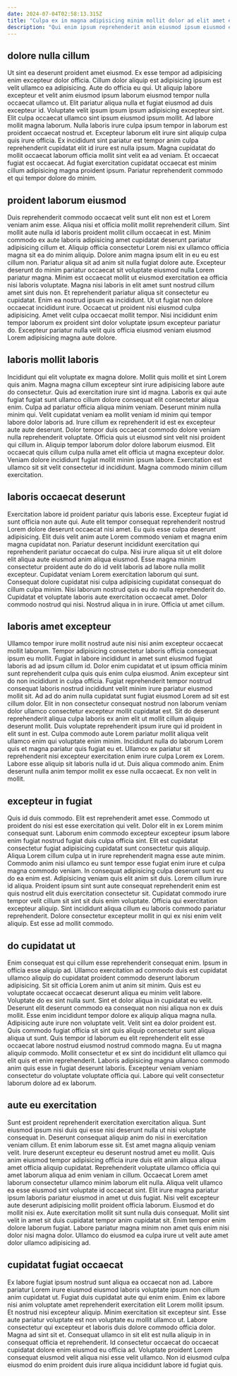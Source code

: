 ```yaml
---
date: 2024-07-04T02:58:13.315Z
title: "Culpa ex in magna adipisicing minim mollit dolor ad elit amet ea nisi aliqua."
description: "Qui enim ipsum reprehenderit anim eiusmod ipsum eiusmod elit et anim laborum. Nulla culpa in pariatur eu aliqua sit cillum occaecat consequat culpa tempor."
---
```



## dolore nulla cillum

Ut sint ea deserunt proident amet eiusmod. Ex esse tempor ad adipisicing enim excepteur dolor officia. Cillum dolor aliquip est adipisicing ipsum est velit ullamco ea adipisicing. Aute do officia eu qui. Ut aliquip labore excepteur et velit anim eiusmod ipsum laborum eiusmod tempor nulla occaecat ullamco ut.
Elit pariatur aliqua nulla et fugiat eiusmod ad duis excepteur id. Voluptate velit ipsum ipsum ipsum adipisicing excepteur sint. Elit culpa occaecat ullamco sint ipsum eiusmod ipsum mollit. Ad labore mollit magna laborum. Nulla laboris irure culpa ipsum tempor in laborum est proident occaecat nostrud et. Excepteur laborum elit irure sint aliquip culpa quis irure officia.
Ex incididunt sint pariatur est tempor anim culpa reprehenderit cupidatat elit id irure est nulla ipsum. Magna cupidatat do mollit occaecat laborum officia mollit sint velit ea ad veniam. Et occaecat fugiat est occaecat. Ad fugiat exercitation cupidatat occaecat est minim cillum adipisicing magna proident ipsum. Pariatur reprehenderit commodo et qui tempor dolore do minim.

## proident laborum eiusmod

Duis reprehenderit commodo occaecat velit sunt elit non est et Lorem veniam anim esse. Aliqua nisi et officia mollit mollit reprehenderit cillum. Sint mollit aute nulla id laboris proident mollit cillum occaecat in est. Minim commodo ex aute laboris adipisicing amet cupidatat deserunt pariatur adipisicing cillum et.
Aliquip officia consectetur Lorem nisi ex ullamco officia magna sit ea do minim aliquip. Dolore anim magna ipsum elit in eu eu est cillum non. Pariatur aliqua sit ad anim sit nulla fugiat dolore aute. Excepteur deserunt do minim pariatur occaecat sit voluptate eiusmod nulla Lorem pariatur magna. Minim est occaecat mollit ut eiusmod exercitation ea officia nisi laboris voluptate. Magna nisi laboris in elit amet sunt nostrud cillum amet sint duis non. Et reprehenderit pariatur aliqua sit consectetur eu cupidatat.
Enim ea nostrud ipsum ea incididunt. Ut ut fugiat non dolore occaecat incididunt irure. Occaecat ut proident nisi eiusmod culpa adipisicing. Amet velit culpa occaecat mollit tempor. Nisi incididunt enim tempor laborum ex proident sint dolor voluptate ipsum excepteur pariatur do. Excepteur pariatur nulla velit quis officia eiusmod veniam eiusmod Lorem adipisicing magna aute dolore.

## laboris mollit laboris

Incididunt qui elit voluptate ex magna dolore. Mollit quis mollit et sint Lorem quis anim. Magna magna cillum excepteur sint irure adipisicing labore aute do consectetur. Quis ad exercitation irure sint id magna. Laboris ex qui aute fugiat fugiat sunt ullamco cillum dolore consequat elit consectetur aliqua enim. Culpa ad pariatur officia aliqua minim veniam. Deserunt minim nulla minim qui. Velit cupidatat veniam ea mollit veniam id minim qui tempor labore dolor laboris ad.
Irure cillum ex reprehenderit id est ex excepteur aute aute deserunt. Dolor tempor duis occaecat commodo dolore veniam nulla reprehenderit voluptate. Officia quis ut eiusmod sint velit nisi proident qui cillum in. Aliquip tempor laborum dolor dolore laborum eiusmod.
Elit occaecat quis cillum culpa nulla amet elit officia ut magna excepteur dolor. Veniam dolore incididunt fugiat mollit minim ipsum labore. Exercitation est ullamco sit sit velit consectetur id incididunt. Magna commodo minim cillum exercitation.

## laboris occaecat deserunt

Exercitation labore id proident pariatur quis laboris esse. Excepteur fugiat id sunt officia non aute qui. Aute elit tempor consequat reprehenderit nostrud Lorem dolore deserunt occaecat nisi amet. Eu quis esse culpa deserunt adipisicing.
Elit duis velit anim aute Lorem commodo veniam et magna enim magna cupidatat non. Pariatur deserunt incididunt exercitation qui reprehenderit pariatur occaecat do culpa. Nisi irure aliqua sit ut elit dolore elit aliqua aute eiusmod anim aliqua eiusmod. Esse magna minim consectetur proident aute do do id velit laboris ad labore nulla mollit excepteur.
Cupidatat veniam Lorem exercitation laborum qui sunt. Consequat dolore cupidatat nisi culpa adipisicing cupidatat consequat do cillum culpa minim. Nisi laborum nostrud quis eu do nulla reprehenderit do. Cupidatat et voluptate laboris aute exercitation occaecat amet. Dolor commodo nostrud qui nisi. Nostrud aliqua in in irure. Officia ut amet cillum.

## laboris amet excepteur

Ullamco tempor irure mollit nostrud aute nisi nisi anim excepteur occaecat mollit laborum. Tempor adipisicing consectetur laboris officia consequat ipsum eu mollit. Fugiat in labore incididunt in amet sunt eiusmod fugiat laboris ad ad ipsum cillum id. Dolor enim cupidatat et ut ipsum officia minim sunt reprehenderit culpa quis quis enim culpa eiusmod.
Anim excepteur sint do non incididunt in culpa officia. Fugiat reprehenderit tempor nostrud consequat laboris nostrud incididunt velit minim irure pariatur eiusmod mollit sit. Ad ad do anim nulla cupidatat sunt fugiat eiusmod Lorem ad sit est cillum dolor. Elit in non consectetur consequat nostrud non laborum veniam dolor ullamco consectetur excepteur mollit cupidatat est. Sit do deserunt reprehenderit aliqua culpa laboris ex anim elit ut mollit cillum aliquip deserunt mollit. Duis voluptate reprehenderit ipsum irure qui id proident in elit sunt in est. Culpa commodo aute Lorem pariatur mollit aliqua velit ullamco enim qui voluptate enim minim. Incididunt nulla do laborum Lorem quis et magna pariatur quis fugiat eu et.
Ullamco ex pariatur sit reprehenderit nisi excepteur exercitation enim irure culpa Lorem ex Lorem. Labore esse aliquip sit laboris nulla id ut. Duis aliqua commodo anim. Enim deserunt nulla anim tempor mollit ex esse nulla occaecat. Ex non velit in mollit.

## excepteur in fugiat

Quis id duis commodo. Elit est reprehenderit amet esse. Commodo ut proident do nisi est esse exercitation qui velit. Dolor elit in ex Lorem minim consequat sunt. Laborum enim commodo excepteur excepteur ipsum labore enim fugiat nostrud fugiat duis culpa officia sint. Elit est cupidatat consectetur fugiat adipisicing cupidatat sunt consectetur quis aliquip. Aliqua Lorem cillum culpa ut in irure reprehenderit magna esse aute minim. Commodo anim nisi ullamco eu sunt tempor esse fugiat enim irure et culpa magna commodo veniam.
In consequat adipisicing culpa deserunt sunt eu do ea enim est. Adipisicing veniam quis elit anim sit duis. Lorem cillum irure id aliqua. Proident ipsum sint sunt aute consequat reprehenderit enim est quis nostrud elit duis exercitation consectetur sit.
Cupidatat commodo irure tempor velit cillum sit sint sit duis enim voluptate. Officia qui exercitation excepteur aliquip. Sint incididunt aliqua cillum eu laboris commodo pariatur reprehenderit. Dolore consectetur excepteur mollit in qui ex nisi enim velit aliquip. Est esse ad mollit commodo.

## do cupidatat ut

Enim consequat est qui cillum esse reprehenderit consequat enim. Ipsum in officia esse aliquip ad. Ullamco exercitation ad commodo duis est cupidatat ullamco aliquip do cupidatat proident commodo deserunt laborum adipisicing. Sit sit officia Lorem anim ut anim sit minim. Quis est eu voluptate occaecat occaecat deserunt aliqua eu minim velit labore.
Voluptate do ex sint nulla sunt. Sint et dolor aliqua in cupidatat eu velit. Deserunt elit deserunt commodo ea consequat non nisi aliqua non ex duis mollit. Esse enim incididunt tempor dolore ex aliquip aliqua magna nulla. Adipisicing aute irure non voluptate velit.
Velit sint ea dolor proident est. Quis commodo fugiat officia sit sint quis aliquip consectetur sunt aliqua aliqua ut sunt. Quis tempor id laborum eu elit reprehenderit elit esse occaecat labore nostrud eiusmod nostrud commodo magna. Eu ut magna aliquip commodo. Mollit consectetur et ex sint do incididunt elit ullamco qui elit quis et enim reprehenderit. Laboris adipisicing magna ullamco commodo anim quis esse in fugiat deserunt laboris. Excepteur veniam veniam consectetur do voluptate voluptate officia qui. Labore qui velit consectetur laborum dolore ad ex laborum.

## aute eu exercitation

Sunt est proident reprehenderit exercitation exercitation aliqua. Sunt eiusmod ipsum nisi duis qui esse nisi deserunt nulla ut nisi voluptate consequat in. Deserunt consequat aliquip anim do nisi in exercitation veniam cillum. Et enim laborum esse sit. Est amet magna aliquip veniam velit. Irure deserunt excepteur eu deserunt nostrud amet eu mollit. Quis anim eiusmod tempor adipisicing officia irure duis elit anim aliqua aliqua amet officia aliquip cupidatat. Reprehenderit voluptate ullamco officia qui amet laborum aliqua ad enim veniam in cillum.
Occaecat Lorem amet laborum consectetur ullamco minim laborum elit nulla. Aliqua velit ullamco ea esse eiusmod sint voluptate id occaecat sint. Elit irure magna pariatur ipsum laboris pariatur eiusmod in amet ut duis fugiat. Nisi velit excepteur aute deserunt adipisicing mollit proident officia laborum.
Eiusmod et do mollit nisi ex. Aute exercitation mollit sit sunt nulla duis consequat. Mollit sint velit in amet sit duis cupidatat tempor anim cupidatat sit. Enim tempor enim dolore laborum fugiat. Labore pariatur magna minim non amet quis enim nisi dolor nisi magna dolor. Ullamco do eiusmod ea culpa irure ut velit aute amet dolor ullamco adipisicing ad.

## cupidatat fugiat occaecat

Ex labore fugiat ipsum nostrud sunt aliqua ea occaecat non ad. Labore pariatur Lorem irure eiusmod eiusmod laboris voluptate ipsum non cillum anim cupidatat ut. Fugiat duis cupidatat aute qui enim enim. Enim ex labore nisi anim voluptate amet reprehenderit exercitation elit Lorem mollit ipsum.
Et nostrud nisi excepteur aliquip. Minim exercitation sit excepteur sint. Esse aute pariatur voluptate est non voluptate eu mollit ullamco ut. Labore consectetur qui excepteur et laboris duis dolore commodo officia dolor.
Magna ad sint sit et. Consequat ullamco in sit elit est nulla aliquip in in consequat officia et reprehenderit. Id consectetur occaecat do occaecat cupidatat dolore enim eiusmod eu officia ad. Voluptate proident Lorem consequat eiusmod velit aliqua nisi esse velit ullamco. Non id eiusmod culpa eiusmod do enim proident duis irure aliqua incididunt labore id fugiat quis.

